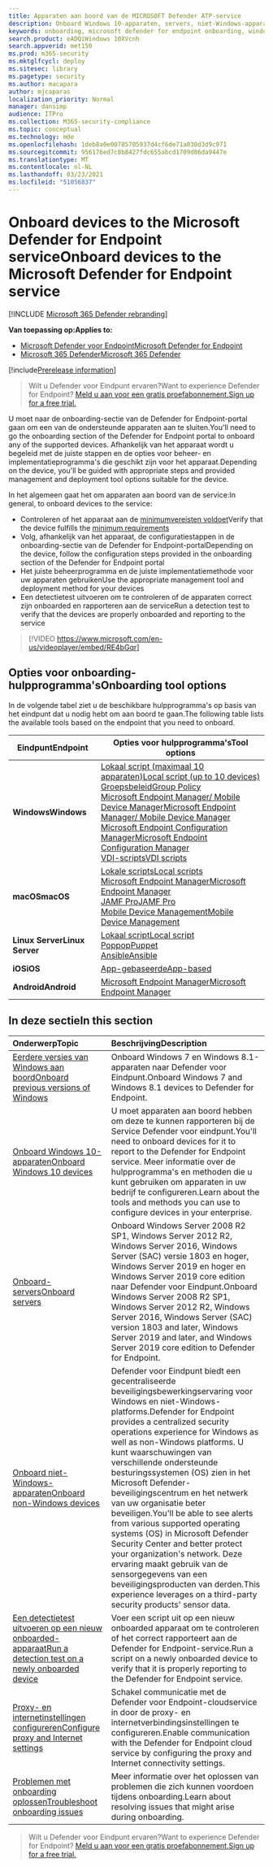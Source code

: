 ```yaml
---
title: Apparaten aan boord van de MICROSOFT Defender ATP-service
description: Onboard Windows 10-apparaten, servers, niet-Windows-apparaten en leer hoe u een detectietest kunt uitvoeren.
keywords: onboarding, microsoft defender for endpoint onboarding, windows atp onboarding, sccm, group policy, mdm, local script, detection test
search.product: eADQiWindows 10XVcnh
search.appverid: met150
ms.prod: m365-security
ms.mktglfcycl: deploy
ms.sitesec: library
ms.pagetype: security
ms.author: macapara
author: mjcaparas
localization_priority: Normal
manager: dansimp
audience: ITPro
ms.collection: M365-security-compliance
ms.topic: conceptual
ms.technology: mde
ms.openlocfilehash: 1deb8a0e00785705937d4cf6de71a030d3d9c971
ms.sourcegitcommit: 956176ed7c8b8427fdc655abcd1709d86da9447e
ms.translationtype: MT
ms.contentlocale: nl-NL
ms.lasthandoff: 03/23/2021
ms.locfileid: "51056837"
---
```

# <a name="onboard-devices-to-the-microsoft-defender-for-endpoint-service"></a><span data-ttu-id="b6d13-104">Onboard devices to the Microsoft Defender for Endpoint service</span><span class="sxs-lookup"><span data-stu-id="b6d13-104">Onboard devices to the Microsoft Defender for Endpoint service</span></span>

[!INCLUDE [Microsoft 365 Defender rebranding](../../includes/microsoft-defender.md)]

<span data-ttu-id="b6d13-105">**Van toepassing op:**</span><span class="sxs-lookup"><span data-stu-id="b6d13-105">**Applies to:**</span></span>
- [<span data-ttu-id="b6d13-106">Microsoft Defender voor Endpoint</span><span class="sxs-lookup"><span data-stu-id="b6d13-106">Microsoft Defender for Endpoint</span></span>](https://go.microsoft.com/fwlink/p/?linkid=2146631)
- [<span data-ttu-id="b6d13-107">Microsoft 365 Defender</span><span class="sxs-lookup"><span data-stu-id="b6d13-107">Microsoft 365 Defender</span></span>](https://go.microsoft.com/fwlink/?linkid=2118804)

[!include[Prerelease information](../../includes/prerelease.md)]

><span data-ttu-id="b6d13-108">Wilt u Defender voor Eindpunt ervaren?</span><span class="sxs-lookup"><span data-stu-id="b6d13-108">Want to experience Defender for Endpoint?</span></span> [<span data-ttu-id="b6d13-109">Meld u aan voor een gratis proefabonnement.</span><span class="sxs-lookup"><span data-stu-id="b6d13-109">Sign up for a free trial.</span></span>](https://www.microsoft.com/microsoft-365/windows/microsoft-defender-atp?ocid=docs-wdatp-onboardconfigure-abovefoldlink)

<span data-ttu-id="b6d13-110">U moet naar de onboarding-sectie van de Defender for Endpoint-portal gaan om een van de ondersteunde apparaten aan te sluiten.</span><span class="sxs-lookup"><span data-stu-id="b6d13-110">You'll need to go the onboarding section of the Defender for Endpoint portal to onboard any of the supported devices.</span></span> <span data-ttu-id="b6d13-111">Afhankelijk van het apparaat wordt u begeleid met de juiste stappen en de opties voor beheer- en implementatieprogramma's die geschikt zijn voor het apparaat.</span><span class="sxs-lookup"><span data-stu-id="b6d13-111">Depending on the device, you'll be guided with appropriate steps and provided management and deployment tool options suitable for the device.</span></span> 

<span data-ttu-id="b6d13-112">In het algemeen gaat het om apparaten aan boord van de service:</span><span class="sxs-lookup"><span data-stu-id="b6d13-112">In general, to onboard devices to the service:</span></span>

- <span data-ttu-id="b6d13-113">Controleren of het apparaat aan de [minimumvereisten voldoet](minimum-requirements.md)</span><span class="sxs-lookup"><span data-stu-id="b6d13-113">Verify that the device fulfills the [minimum requirements](minimum-requirements.md)</span></span>
- <span data-ttu-id="b6d13-114">Volg, afhankelijk van het apparaat, de configuratiestappen in de onboarding-sectie van de Defender for Endpoint-portal</span><span class="sxs-lookup"><span data-stu-id="b6d13-114">Depending on the device, follow the configuration steps provided in the onboarding section of the Defender for Endpoint portal</span></span>
- <span data-ttu-id="b6d13-115">Het juiste beheerprogramma en de juiste implementatiemethode voor uw apparaten gebruiken</span><span class="sxs-lookup"><span data-stu-id="b6d13-115">Use the appropriate management tool and deployment method for your devices</span></span>
- <span data-ttu-id="b6d13-116">Een detectietest uitvoeren om te controleren of de apparaten correct zijn onboarded en rapporteren aan de service</span><span class="sxs-lookup"><span data-stu-id="b6d13-116">Run a detection test to verify that the devices are properly onboarded and reporting to the service</span></span>

>[!VIDEO https://www.microsoft.com/en-us/videoplayer/embed/RE4bGqr]

## <a name="onboarding-tool-options"></a><span data-ttu-id="b6d13-117">Opties voor onboarding-hulpprogramma's</span><span class="sxs-lookup"><span data-stu-id="b6d13-117">Onboarding tool options</span></span>
<span data-ttu-id="b6d13-118">In de volgende tabel ziet u de beschikbare hulpprogramma's op basis van het eindpunt dat u nodig hebt om aan boord te gaan.</span><span class="sxs-lookup"><span data-stu-id="b6d13-118">The following table lists the available tools based on the endpoint that you need to onboard.</span></span>

| <span data-ttu-id="b6d13-119">Eindpunt</span><span class="sxs-lookup"><span data-stu-id="b6d13-119">Endpoint</span></span>     | <span data-ttu-id="b6d13-120">Opties voor hulpprogramma's</span><span class="sxs-lookup"><span data-stu-id="b6d13-120">Tool options</span></span>                       |
|--------------|------------------------------------------|
| <span data-ttu-id="b6d13-121">**Windows**</span><span class="sxs-lookup"><span data-stu-id="b6d13-121">**Windows**</span></span>  |  [<span data-ttu-id="b6d13-122">Lokaal script (maximaal 10 apparaten)</span><span class="sxs-lookup"><span data-stu-id="b6d13-122">Local script (up to 10 devices)</span></span>](configure-endpoints-script.md) <br>  [<span data-ttu-id="b6d13-123">Groepsbeleid</span><span class="sxs-lookup"><span data-stu-id="b6d13-123">Group Policy</span></span>](configure-endpoints-gp.md) <br>  [<span data-ttu-id="b6d13-124">Microsoft Endpoint Manager/ Mobile Device Manager</span><span class="sxs-lookup"><span data-stu-id="b6d13-124">Microsoft Endpoint Manager/ Mobile Device Manager</span></span>](configure-endpoints-mdm.md) <br>   [<span data-ttu-id="b6d13-125">Microsoft Endpoint Configuration Manager</span><span class="sxs-lookup"><span data-stu-id="b6d13-125">Microsoft Endpoint Configuration Manager</span></span>](configure-endpoints-sccm.md) <br> [<span data-ttu-id="b6d13-126">VDI-scripts</span><span class="sxs-lookup"><span data-stu-id="b6d13-126">VDI scripts</span></span>](configure-endpoints-vdi.md)   |
| <span data-ttu-id="b6d13-127">**macOS**</span><span class="sxs-lookup"><span data-stu-id="b6d13-127">**macOS**</span></span>    | [<span data-ttu-id="b6d13-128">Lokale scripts</span><span class="sxs-lookup"><span data-stu-id="b6d13-128">Local scripts</span></span>](mac-install-manually.md) <br> [<span data-ttu-id="b6d13-129">Microsoft Endpoint Manager</span><span class="sxs-lookup"><span data-stu-id="b6d13-129">Microsoft Endpoint Manager</span></span>](mac-install-with-intune.md) <br> [<span data-ttu-id="b6d13-130">JAMF Pro</span><span class="sxs-lookup"><span data-stu-id="b6d13-130">JAMF Pro</span></span>](mac-install-with-jamf.md) <br> [<span data-ttu-id="b6d13-131">Mobile Device Management</span><span class="sxs-lookup"><span data-stu-id="b6d13-131">Mobile Device Management</span></span>](mac-install-with-other-mdm.md) |
| <span data-ttu-id="b6d13-132">**Linux Server**</span><span class="sxs-lookup"><span data-stu-id="b6d13-132">**Linux Server**</span></span> | [<span data-ttu-id="b6d13-133">Lokaal script</span><span class="sxs-lookup"><span data-stu-id="b6d13-133">Local script</span></span>](linux-install-manually.md) <br> [<span data-ttu-id="b6d13-134">Poppop</span><span class="sxs-lookup"><span data-stu-id="b6d13-134">Puppet</span></span>](linux-install-with-puppet.md) <br> [<span data-ttu-id="b6d13-135">Ansible</span><span class="sxs-lookup"><span data-stu-id="b6d13-135">Ansible</span></span>](linux-install-with-ansible.md)|
| <span data-ttu-id="b6d13-136">**iOS**</span><span class="sxs-lookup"><span data-stu-id="b6d13-136">**iOS**</span></span>      | [<span data-ttu-id="b6d13-137">App-gebaseerde</span><span class="sxs-lookup"><span data-stu-id="b6d13-137">App-based</span></span>](ios-install.md)                                |
| <span data-ttu-id="b6d13-138">**Android**</span><span class="sxs-lookup"><span data-stu-id="b6d13-138">**Android**</span></span>  | [<span data-ttu-id="b6d13-139">Microsoft Endpoint Manager</span><span class="sxs-lookup"><span data-stu-id="b6d13-139">Microsoft Endpoint Manager</span></span>](android-intune.md)               | 




## <a name="in-this-section"></a><span data-ttu-id="b6d13-140">In deze sectie</span><span class="sxs-lookup"><span data-stu-id="b6d13-140">In this section</span></span>
<span data-ttu-id="b6d13-141">Onderwerp</span><span class="sxs-lookup"><span data-stu-id="b6d13-141">Topic</span></span> | <span data-ttu-id="b6d13-142">Beschrijving</span><span class="sxs-lookup"><span data-stu-id="b6d13-142">Description</span></span>
:---|:---
[<span data-ttu-id="b6d13-143">Eerdere versies van Windows aan boord</span><span class="sxs-lookup"><span data-stu-id="b6d13-143">Onboard previous versions of Windows</span></span>](onboard-downlevel.md)| <span data-ttu-id="b6d13-144">Onboard Windows 7 en Windows 8.1-apparaten naar Defender voor Eindpunt.</span><span class="sxs-lookup"><span data-stu-id="b6d13-144">Onboard Windows 7 and Windows 8.1 devices to Defender for Endpoint.</span></span> 
[<span data-ttu-id="b6d13-145">Onboard Windows 10-apparaten</span><span class="sxs-lookup"><span data-stu-id="b6d13-145">Onboard Windows 10 devices</span></span>](configure-endpoints.md) | <span data-ttu-id="b6d13-146">U moet apparaten aan boord hebben om deze te kunnen rapporteren bij de Service Defender voor eindpunt.</span><span class="sxs-lookup"><span data-stu-id="b6d13-146">You'll need to onboard devices for it to report to the Defender for Endpoint service.</span></span> <span data-ttu-id="b6d13-147">Meer informatie over de hulpprogramma's en methoden die u kunt gebruiken om apparaten in uw bedrijf te configureren.</span><span class="sxs-lookup"><span data-stu-id="b6d13-147">Learn about the tools and methods you can use to configure devices in your enterprise.</span></span>
[<span data-ttu-id="b6d13-148">Onboard-servers</span><span class="sxs-lookup"><span data-stu-id="b6d13-148">Onboard servers</span></span>](configure-server-endpoints.md) |  <span data-ttu-id="b6d13-149">Onboard Windows Server 2008 R2 SP1, Windows Server 2012 R2, Windows Server 2016, Windows Server (SAC) versie 1803 en hoger, Windows Server 2019 en hoger en Windows Server 2019 core edition naar Defender voor Eindpunt.</span><span class="sxs-lookup"><span data-stu-id="b6d13-149">Onboard Windows Server 2008 R2 SP1, Windows Server 2012 R2, Windows Server 2016, Windows Server (SAC) version 1803 and later, Windows Server 2019 and later, and Windows Server 2019 core edition to Defender for Endpoint.</span></span>
[<span data-ttu-id="b6d13-150">Onboard niet-Windows-apparaten</span><span class="sxs-lookup"><span data-stu-id="b6d13-150">Onboard non-Windows devices</span></span>](configure-endpoints-non-windows.md) | <span data-ttu-id="b6d13-151">Defender voor Eindpunt biedt een gecentraliseerde beveiligingsbewerkingservaring voor Windows en niet-Windows-platforms.</span><span class="sxs-lookup"><span data-stu-id="b6d13-151">Defender for Endpoint provides a centralized security operations experience for Windows as well as non-Windows platforms.</span></span> <span data-ttu-id="b6d13-152">U kunt waarschuwingen van verschillende ondersteunde besturingssystemen (OS) zien in het Microsoft Defender-beveiligingscentrum en het netwerk van uw organisatie beter beveiligen.</span><span class="sxs-lookup"><span data-stu-id="b6d13-152">You'll be able to see alerts from various supported operating systems (OS) in Microsoft Defender Security Center and better protect your organization's network.</span></span> <span data-ttu-id="b6d13-153">Deze ervaring maakt gebruik van de sensorgegevens van een beveiligingsproducten van derden.</span><span class="sxs-lookup"><span data-stu-id="b6d13-153">This experience leverages on a third-party security products' sensor data.</span></span> 
[<span data-ttu-id="b6d13-154">Een detectietest uitvoeren op een nieuw onboarded-apparaat</span><span class="sxs-lookup"><span data-stu-id="b6d13-154">Run a detection test on a newly onboarded device</span></span>](run-detection-test.md) | <span data-ttu-id="b6d13-155">Voer een script uit op een nieuw onboarded apparaat om te controleren of het correct rapporteert aan de Defender for Endpoint-service.</span><span class="sxs-lookup"><span data-stu-id="b6d13-155">Run a script on a newly onboarded device to verify that it is properly reporting to the Defender for Endpoint service.</span></span>
[<span data-ttu-id="b6d13-156">Proxy- en internetinstellingen configureren</span><span class="sxs-lookup"><span data-stu-id="b6d13-156">Configure proxy and Internet settings</span></span>](configure-proxy-internet.md)| <span data-ttu-id="b6d13-157">Schakel communicatie met de Defender voor Endpoint-cloudservice in door de proxy- en internetverbindingsinstellingen te configureren.</span><span class="sxs-lookup"><span data-stu-id="b6d13-157">Enable communication with the Defender for Endpoint cloud service by configuring the proxy and Internet connectivity settings.</span></span>
[<span data-ttu-id="b6d13-158">Problemen met onboarding oplossen</span><span class="sxs-lookup"><span data-stu-id="b6d13-158">Troubleshoot onboarding issues</span></span>](troubleshoot-onboarding.md) | <span data-ttu-id="b6d13-159">Meer informatie over het oplossen van problemen die zich kunnen voordoen tijdens onboarding.</span><span class="sxs-lookup"><span data-stu-id="b6d13-159">Learn about resolving issues that might arise during onboarding.</span></span>

><span data-ttu-id="b6d13-160">Wilt u Defender voor Eindpunt ervaren?</span><span class="sxs-lookup"><span data-stu-id="b6d13-160">Want to experience Defender for Endpoint?</span></span> [<span data-ttu-id="b6d13-161">Meld u aan voor een gratis proefabonnement.</span><span class="sxs-lookup"><span data-stu-id="b6d13-161">Sign up for a free trial.</span></span>](https://www.microsoft.com/microsoft-365/windows/microsoft-defender-atp?ocid=docs-wdatp-onboardconfigure-belowfoldlink)
